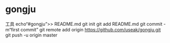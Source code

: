 # gongju
工具
echo“#gongju”>> README.md 
git init 
git add README.md 
git commit -m“first commit” 
git remote add origin https://github.com/useak/gongju.git
 git push -u origin master
